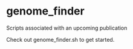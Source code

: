 # genome_finder
Scripts associated with an upcoming publication

Check out genome_finder.sh to get started.
